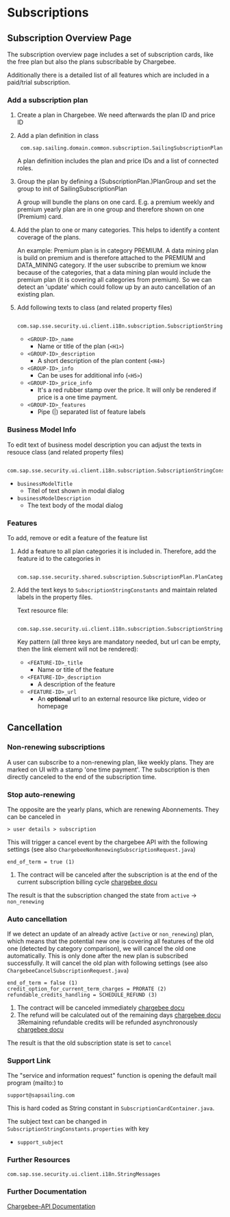 # Subscriptions

## Subscription Overview Page

The subscription overview page includes a set of subscription cards, like the free plan but also the plans subscribable by Chargebee.

Additionally there is a detailed list of all features which are included in a paid/trial subscription.

### Add a subscription plan

1. Create a plan in Chargebee. We need afterwards the plan ID and price ID
2. Add a plan definition in class 
    
		com.sap.sailing.domain.common.subscription.SailingSubscriptionPlan
	
	A plan definition includes the plan and price IDs and a list of connected roles.
	
3. Group the plan by defining a (SubscriptionPlan.)PlanGroup and set the group to init of SailingSubscriptionPlan

	A group will bundle the plans on one card. E.g. a premium weekly and premium yearly plan are in one group and
	therefore shown on one (Premium) card.

4. Add the plan to one or many categories. This helps to identify a content coverage of the plans. 

	An example: Premium plan is in category PREMIUM. A data mining plan is build on premium and is therefore attached
	to the PREMIUM and DATA_MINING category. If the user subscribe to premium we know because of the categories, that a 
    data mining plan would include the premium plan (it is covering all categories from premium). So we can detect an
	'update' which could follow up by an auto cancellation of an existing plan.

4. Add following texts to class (and related property files)

		com.sap.sse.security.ui.client.i18n.subscription.SubscriptionStringConstants
	
	- `<GROUP-ID>_name`
		- Name or title of the plan (`<H1>`)
	- `<GROUP-ID>_description`
		- A short description of the plan content (`<H4>`)
	- `<GROUP-ID>_info`
		- Can be uses for additional info (`<H5>`)
	- `<GROUP-ID>_price_info`
		- It's a red rubber stamp over the price. It will only be rendered if price is a one time payment.
	- `<GROUP-ID>_features`
		- Pipe (|) separated list of feature labels


### Business Model Info

To edit text of business model description you can adjust the texts in resouce class (and related property files)

		com.sap.sse.security.ui.client.i18n.subscription.SubscriptionStringConstants

- `businessModelTitle`
	- Titel of text shown in modal dialog
- `businessModelDescription`
	- The text body of the modal dialog

### Features

To add, remove or edit a feature of the feature list

1. Add a feature to all plan categories it is included in. Therefore, add the feature id to the categories in

		com.sap.sse.security.shared.subscription.SubscriptionPlan.PlanCategory

2. Add the text keys to `SubscriptionStringConstants` and maintain related labels in the property files.

	Text resource file:

		com.sap.sse.security.ui.client.i18n.subscription.SubscriptionStringConstants

	Key pattern (all three keys are mandatory needed, but url can be empty, then the link element will not be rendered):

	- `<FEATURE-ID>_title`
   		- Name or title of the feature
	- `<FEATURE-ID>_description`
  		- A description of the feature
	- `<FEATURE-ID>_url`
  		- An __optional__ url to an external resource like picture, video or homepage

## Cancellation

### Non-renewing subscriptions

A user can subscribe to a non-renewing plan, like weekly plans. They are marked on UI with a stamp 'one time payment'.
The subscription is then directly canceled to the end of the subscription time.

### Stop auto-renewing

The opposite are the yearly plans, which are renewing Abonnements. They can be canceled in 

	> user details > subscription

This will trigger a cancel event by the chargebee API with the following settings 
(see also `ChargebeeNonRenewingSubscriptionRequest.java`)

	end_of_term = true (1)

1. The contract will be canceled after the subscription is at the end of the current subscription billing cycle
   [chargebee docu](https://apidocs.chargebee.com/docs/api/subscriptions#cancel_subscription_for_items_end_of_term)

The result is that the subscription changed the state from `active` -> `non_renewing`

### Auto cancellation

If we detect an update of an already active (`active` or `non_renewing`) plan, which means that the potential new one 
is covering all features of the old one (detected by category comparison), we will cancel the old one automatically.
This is only done after the new plan is subscribed successfully. It will cancel the old plan with following settings
(see also `ChargebeeCancelSubscriptionRequest.java`)

	end_of_term = false (1)
	credit_option_for_current_term_charges = PRORATE (2)
	refundable_credits_handling = SCHEDULE_REFUND (3)

1. The contract will be canceled immediately
[chargebee docu](https://apidocs.chargebee.com/docs/api/subscriptions#cancel_subscription_for_items_end_of_term)
2. The refund will be calculated out of the remaining days 
[chargebee docu](https://apidocs.chargebee.com/docs/api/subscriptions#cancel_subscription_for_items_credit_option_for_current_term_charges)
3Remaining refundable credits will be refunded asynchronously 
[chargebee docu](https://apidocs.chargebee.com/docs/api/subscriptions#cancel_subscription_for_items_refundable_credits_handling)

The result is that the old subscription state is set to `cancel`

### Support Link

The "service and information request" function is opening the default mail program (mailto:) to 

	support@sapsailing.com
	
This is hard coded as String constant in `SubscriptionCardContainer.java`.

The subject text can be changed in `SubscriptionStringConstants.properties` with key 

 - `support_subject`

### Further Resources

	com.sap.sse.security.ui.client.i18n.StringMessages

### Further Documentation

[Chargebee-API Documentation](https://apidocs.chargebee.com/docs/api/subscriptions)
